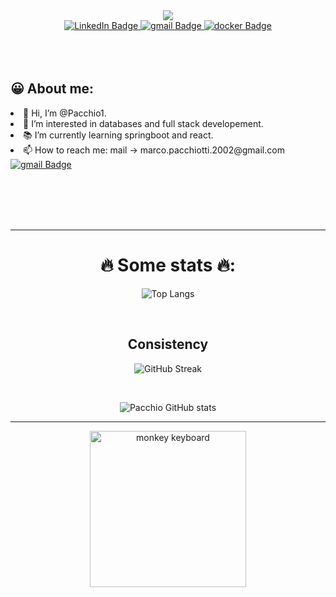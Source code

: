 <div id="header" align="center">
  <img src="https://media.giphy.com/media/scZPhLqaVOM1qG4lT9/giphy.gif" />
</div>
<div id="badges" style="justify-content:center;align-items:center;" align="center">
  <a href="https://www.linkedin.com/in/marco-pacchiotti-62182423b/">
    <img src="https://img.shields.io/badge/LinkedIn-blue?style=for-the-badge&logo=linkedin&logoColor=white"
      alt="LinkedIn Badge" />
  </a>
  <a href="mailto:marco.pacchiotti.2002@gmail.com"">
   <img src="https://img.shields.io/badge/gmail-red?style=for-the-badge&logo=gmail&logoColor=white"
    alt="gmail Badge" />
  </a>
  <a href="https://hub.docker.com/u/pacchio1">
    <img src="https://img.shields.io/badge/Docker-blue?style=for-the-badge&logo=docker&logoColor=white"
      alt="docker Badge" />
  </a>

</div>
<div align="center">
  <img src="https://komarev.com/ghpvc/?username=pacchio1&style=flat-square&color=blueviolet" alt="" />
</div>
<br><br><br>
<div id="about">
  <h2> 😀 About me:</h2>
  <li>👋 Hi, I’m @Pacchio1.<br /></li>
  <li>👀 I’m interested in databases and full stack developement.<br /></li>
  <li>📚 I’m currently learning springboot and react.<br /></li>
  <!-- <li>❤️ I’m looking to work on databases or System administrator and/or System integrator.<br/></li>  -->
  <li>📫 How to reach me: mail -> marco.pacchiotti.2002@gmail.com <br /><a href="mailto:marco.pacchiotti.2002@gmail.com"">
   <img src=" https://img.shields.io/badge/gmail-red?style=for-the-badge&logo=gmail&logoColor=white"
      alt="gmail Badge" />
    </a></li>
  <br>
  <!--⛓️Aditional links:<br />
  🤖 Cyber Security ->
  <ol>
    <li><a href="https://tryhackme.com/p/Monkey420"><img src="https://tryhackme-badges.s3.amazonaws.com/Monkey420.png"
          alt="TryHackMe"></a>
    <li><a>https://play.picoctf.org/users/pacchio1</a><br />
    </li>
  </ol>-->
    <!--  <li>💼 Replit-> https://replit.com/@marcopacchiotti</li>  -->
    <!-- • 💪 leetcode -> <a href="https://leetcode.com/pacchio/">![LeetCode](https://leetcard.jacoblin.cool/Pacchio?theme=dark)</a>-->
</div>

<br><br><br>

<hr />
<div align="center">
  <h1>🔥 Some stats 🔥:</h1>

  ![Top Langs](https://github-readme-stats.vercel.app/api/top-langs/?username=pacchio1&layout=compact&theme=radical)

  <br />
  <h2>Consistency</h2>

  ![GitHub Streak](http://github-readme-streak-stats.herokuapp.com?user=pacchio1&theme=dark&background=141321)

  <br />

  ![Pacchio GitHub stats](https://github-readme-stats.vercel.app/api?username=pacchio1&show_icons=true&theme=radical)

  <hr>
  <img src="https://media.giphy.com/media/zOvBKUUEERdNm/giphy.gif" alt="monkey keyboard" height="250px"
    align="center" />
</div>
